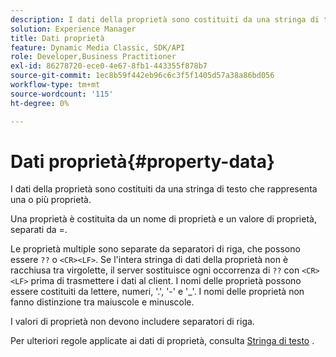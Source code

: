 ```yaml
---
description: I dati della proprietà sono costituiti da una stringa di testo che rappresenta una o più proprietà.
solution: Experience Manager
title: Dati proprietà
feature: Dynamic Media Classic, SDK/API
role: Developer,Business Practitioner
exl-id: 86278720-ece0-4e67-8fb1-443355f878b7
source-git-commit: 1ec8b59f442eb96c6c3f5f1405d57a38a86bd056
workflow-type: tm+mt
source-wordcount: '115'
ht-degree: 0%

---
```


# Dati proprietà{#property-data}

I dati della proprietà sono costituiti da una stringa di testo che rappresenta una o più proprietà.

Una proprietà è costituita da un nome di proprietà e un valore di proprietà, separati da =.

Le proprietà multiple sono separate da separatori di riga, che possono essere `??` o `<CR><LF>`. Se l&#39;intera stringa di dati della proprietà non è racchiusa tra virgolette, il server sostituisce ogni occorrenza di `??` con `<CR><LF>` prima di trasmettere i dati al client. I nomi delle proprietà possono essere costituiti da lettere, numeri, &#39;.&#39;, &#39;-&#39; e &#39;_&#39;. I nomi delle proprietà non fanno distinzione tra maiuscole e minuscole.

I valori di proprietà non devono includere separatori di riga.

Per ulteriori regole applicate ai dati di proprietà, consulta [Stringa di testo](../../../../../../is-api/image-catalog/image-serving-api-ref/c-image-catalog-reference/c-overview/c-common-data-types/r-text-string.md#reference-ae0a9e181b0e40c6bcdb43af7f481d63) .
